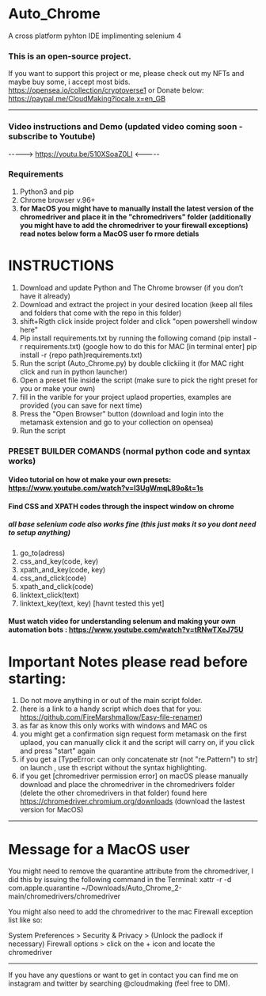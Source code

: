# Auto_Chrome
 A cross platform pyhton IDE implimenting selenium 4


### This is an open-source project. 
If you want to support this project or me, please check out my NFTs and maybe buy some, i accept most bids.
https://opensea.io/collection/cryptoverse1
or Donate below:
https://paypal.me/CloudMaking?locale.x=en_GB

---
### Video instructions and Demo (updated video coming soon - subscribe to Youtube)
-----> https://youtu.be/510XSoaZ0LI <-----


### Requirements
1. Python3 and pip
2. Chrome browser v.96+
3. ****for MacOS you might have to manually install the latest version of the chromedriver and place it in the "chromedrivers" folder (additionally you might have to add the chromedriver to your firewall exceptions) read notes below form a MacOS user fo rmore detials****

# INSTRUCTIONS
1. Download and update Python and The Chrome browser (if you don’t have it already)
2. Download and extract the project in your desired location (keep all files and folders that come with the repo in this folder)
3. shift+Rigth click inside project folder and click "open powershell window here" 
4. Pip install requirements.txt by running the following comand (pip install -r requirements.txt) (google how to do this for MAC [in terminal enter] pip install -r {repo path}requirements.txt)
5. Run the script (Auto_Chrome.py) by double clickiing it (for MAC right click and run in python launcher)
6. Open a preset file inside the script (make sure to pick the right preset for you or make your own)
6. fill in the varible for your project uplaod properties, examples are provided (you can save for next time)
7. Press the "Open Browser" button (download and login into the metamask extension and go to your collection on  opensea)
8. Run the script

### PRESET BUILDER COMANDS (normal python code and syntax works)
#### Video tutorial on how ot make your own presets: https://www.youtube.com/watch?v=l3UgWmqL89o&t=1s
#### Find CSS and XPATH codes through the inspect window on chrome
##### all base selenium code also works fine (this just maks it so you dont need to setup anything)
1. go_to(adress)
2. css_and_key(code, key)
3. xpath_and_key(code, key)
4. css_and_click(code)
5. xpath_and_click(code)
6. linktext_click(text)
7. linktext_key(text, key) [havnt tested this yet]

#### Must watch video for understanding selenum and making your own automation bots : https://www.youtube.com/watch?v=tRNwTXeJ75U

# Important Notes please read before starting: 
1. Do not move anything in or out of the main script folder.
2. (here is a link to a handy script which does that for you: https://github.com/FireMarshmallow/Easy-file-renamer)
3. as far as know this only works with windows and MAC os
4. you might get a confirmation sign request form metamask on the first uplaod, you can manually click it and the script will carry on, if you click and press "start" again
5. if you get a  [TypeError: can only concatenate str (not "re.Pattern") to str] on launch , use th escript without the syntax highlighting.
6. if you get [chromedriver permission error] on macOS please manually download and place the chromedriver in the chromedrivers folder (delete the other chromedrivers in that folder) found here https://chromedriver.chromium.org/downloads (download the lastest version for MacOS)
---

# Message for a MacOS user
You might need to remove the quarantine attribute from the chromedriver, I did this by issuing the following command in the Terminal: 
xattr -r -d com.apple.quarantine ~/Downloads/Auto_Chrome_2-main/chromedrivers/chromedriver

You might also need to add the chromedriver to the mac Firewall exception list like so:

System Preferences > Security & Privacy > (Unlock the padlock if necessary) Firewall options > click on the + icon and locate the chromedriver

---

If you have any questions or want to get in contact you can find me on instagram and twitter by searching @cloudmaking (feel free to DM).
